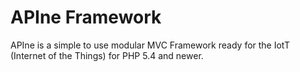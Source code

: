 # APIne Framework
APIne is a simple to use modular MVC Framework ready for the IotT (Internet of the Things) for PHP 5.4 and newer.
